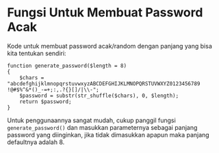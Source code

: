 # Fungsi Untuk Membuat Password Acak
Kode untuk membuat password acak/random dengan panjang yang bisa kita tentukan sendiri:
```
function generate_password($length = 8)
{
    $chars = "abcdefghijklmnopqrstuvwxyzABCDEFGHIJKLMNOPQRSTUVWXYZ0123456789 !@#$%^&*()_-=+;:,.?{}[]/|\\-";
    $password = substr(str_shuffle($chars), 0, $length);
    return $password;
}
```

Untuk penggunaannya sangat mudah, cukup panggil fungsi `generate_password()` dan masukkan parameternya sebagai panjang password yang diinginkan, jika tidak dimasukkan apapun maka panjang defaultnya adalah 8.